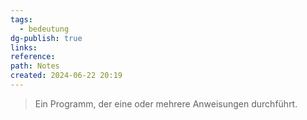 ```yaml
---
tags:
  - bedeutung
dg-publish: true
links: 
reference: 
path: Notes
created: 2024-06-22 20:19
---
```

> Ein Programm, der eine oder mehrere Anweisungen durchführt.